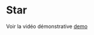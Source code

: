 # Star
Voir la vidéo démonstrative
[demo](https://github.com/karimaZr/Star/issues/1#issue-1948295451)
